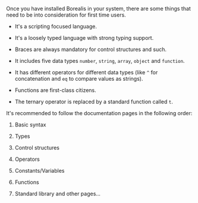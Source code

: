 Once you have installed Borealis in your system, there are some things that need to be into consideration for first time users.

* It's a scripting focused language.

* It's a loosely typed language with strong typing support.

* Braces are always mandatory for control structures and such.

* It includes five data types `number`, `string`, `array`, `object` and `function`.

* It has different operators for different data types (like `^` for concatenation and `eq` to compare values as strings).

* Functions are first-class citizens.

* The ternary operator is replaced by a standard function called `t`.

It's recommended to follow the documentation pages in the following order:

1. Basic syntax

2. Types

3. Control structures

4. Operators

5. Constants/Variables

6. Functions

7. Standard library and other pages...
